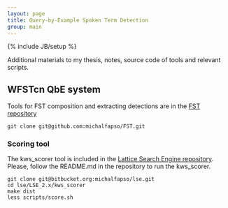 ```yaml
---
layout: page
title: Query-by-Example Spoken Term Detection
group: main
---
```

{% include JB/setup %}

Additional materials to my thesis, notes, source code of tools and relevant scripts.

## WFSTcn QbE system

Tools for FST composition and extracting detections are in the [FST repository](https://github.com/michalfapso/FST)

	git clone git@github.com:michalfapso/FST.git

### Scoring tool

The kws_scorer tool is included in the [Lattice Search Engine repository](https://bitbucket.org/michalfapso/lse). Please, follow the README.md in the repository to run the kws_scorer.

	git clone git@bitbucket.org:michalfapso/lse.git
	cd lse/LSE_2.x/kws_scorer
	make dist
	less scripts/score.sh
